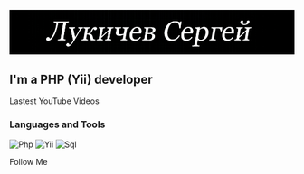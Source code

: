 ![Header](https://github.com/LukichevSergey/LukichevSergey/blob/main/assets/ready.PNG)

## I'm a PHP (Yii) developer

Lastest YouTube Videos

### Languages and Tools
![Php](https://img.shields.io/badge/-PHP-090909?style=for-the-badge&logo=php&47C5FB)
![Yii](https://img.shields.io/badge/-Yii_Framework-090909?style=for-the-badge&logo=yii&47C5FB)
![Sql](https://img.shields.io/badge/-Sql-090909?style=for-the-badge&logo=mysql&47C5FB)

Follow Me
